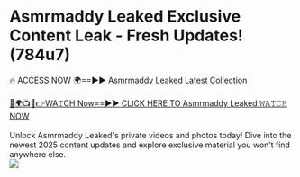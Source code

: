 # Asmrmaddy Leaked Exclusive Content Leak - Fresh Updates! (784u7)

🔥 ACCESS NOW 🌍==►► <a href="https://tinyurl.com/kvy9nzfs" rel="nofollow">Asmrmaddy Leaked Latest Collection</a>
<br><br>
[🔴🌍📺📱👉WA𝚃CH Now==►► CLICK HERE TO Asmrmaddy Leaked 𝚆𝙰𝚃𝙲𝙷 NOW](https://tinyurl.com/kvy9nzfs)
<br><br>
Unlock Asmrmaddy Leaked's private videos and photos today! Dive into the newest 2025 content updates and explore exclusive material you won’t find anywhere else.
<br>
<a href="https://tinyurl.com/kvy9nzfs" rel="nofollow" data-target="animated-image.originalLink"><img src="https://camo.githubusercontent.com/8a4f000d20f83aca3bf7ec5f350d767afa0574a8a352519fd8cfa583a6f93a33/68747470733a2f2f692e696d6775722e636f6d2f644a486b345a712e676966" data-canonical-src="https://i.imgur.com/dJHk4Zq.gif" style="max-width: 100%; display: inline-block;" data-target="animated-image.originalImage"></a>
<br>
